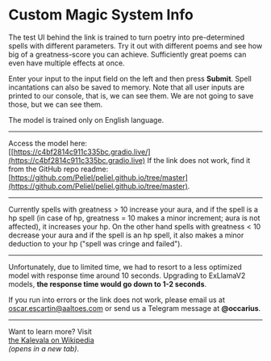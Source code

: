 # Custom Magic System Info

The test UI behind the link is trained to turn poetry into pre-determined spells with different parameters. Try it out with different poems and see how  
big of a greatness-score you can achieve. Sufficiently great poems can even have multiple effects at once.

Enter your input to the input field on the left and then press **Submit**. Spell incantations can also be saved to memory. Note that all user inputs are printed to our console, that is, we can see them. We are not going to save those, but we can see them.

The model is trained only on English language.

---

Access the model here:  
[[https://c4bf2814c911c335bc.gradio.live/](https://c4bf2814c911c335bc.gradio.live)
If the link does not work, find it from the GitHub repo readme:  
[https://github.com/Peliel/peliel.github.io/tree/master](https://github.com/Peliel/peliel.github.io/tree/master).

---

Currently spells with greatness > 10 increase your aura, and if the spell is a hp spell (in case of hp, greatness = 10 makes a minor increment; aura is not affected), it increases your hp. On the other hand spells with greatness < 10 decrease your aura and if the spell is an hp spell, it also makes a minor deduction to your hp ("spell was cringe and failed").

---

Unfortunately, due to limited time, we had to resort to a less optimized model with response time around 10 seconds. Upgrading to ExLlamaV2 models, **the response time would go down to 1-2 seconds**.

If you run into errors or the link does not work, please email us at [oscar.escartin@aaltoes.com](mailto:oscar.escartin@aaltoes.com) or send us a Telegram message at **@occarius**.

---

Want to learn more? Visit  
[the Kalevala on Wikipedia](https://en.wikipedia.org/wiki/Kalevala)  
*(opens in a new tab)*.
